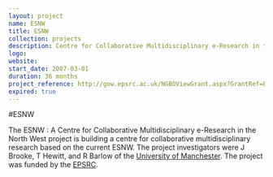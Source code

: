 ```yaml
---
layout: project
name: ESNW
title: ESNW
collection: projects
description: Centre for Collaborative Multidisciplinary e-Research in the North West
logo:
website:
start_date: 2007-03-01
duration: 36 months
project_reference: http://gow.epsrc.ac.uk/NGBOViewGrant.aspx?GrantRef=EP/D057248/1
expired: true
---
```


#ESNW

The ESNW : A Centre for Collaborative Multidisciplinary e-Research in the North West project is building a centre for collaborative multidisciplinary
research based on the current ESNW. The project investigators were J Brooke, T Hewitt, and R Barlow of the [University of Manchester](http://www.manchester.ac.uk/).
The project was funded by the [EPSRC](http://www.epsrc.ac.uk/).